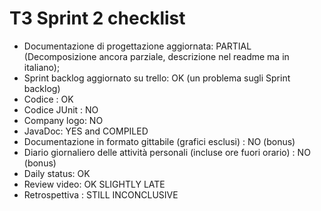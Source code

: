 # T3 Sprint 2 checklist

* Documentazione di progettazione aggiornata: PARTIAL (Decomposizione ancora parziale, descrizione nel readme ma in italiano); 
* Sprint backlog aggiornato su trello: OK (un problema sugli Sprint backlog)
* Codice : OK
* Codice JUnit : NO
* Company logo: NO
* JavaDoc: YES and COMPILED
* Documentazione in formato gittabile (grafici esclusi) : NO (bonus)
* Diario giornaliero delle attività personali (incluse ore fuori orario) : NO (bonus)
* Daily status: OK 
* Review video: OK SLIGHTLY LATE
* Retrospettiva : STILL INCONCLUSIVE





